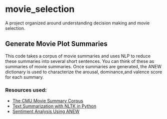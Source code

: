 # movie_selection
A project organized around understanding decision making and movie selection.


## Generate Movie Plot Summaries
This code takes a corpus of movie summaries and uses NLP to reduce these summaries into several short sentences. You can think of these as summaries of movie summaries. Once summaries are generated, the ANEW dictionary is used to characterize the arousal, dominance,and valence score for each summary.

### Resources used:
* [The CMU Movie Summary Corpus](http://www.cs.cmu.edu/~ark/personas/)
* [Text Summarization with NLTK in Python](https://stackabuse.com/text-summarization-with-nltk-in-python/)
* [Sentiment Analysis Using ANEW](https://github.com/dwzhou/SentimentAnalysis)
